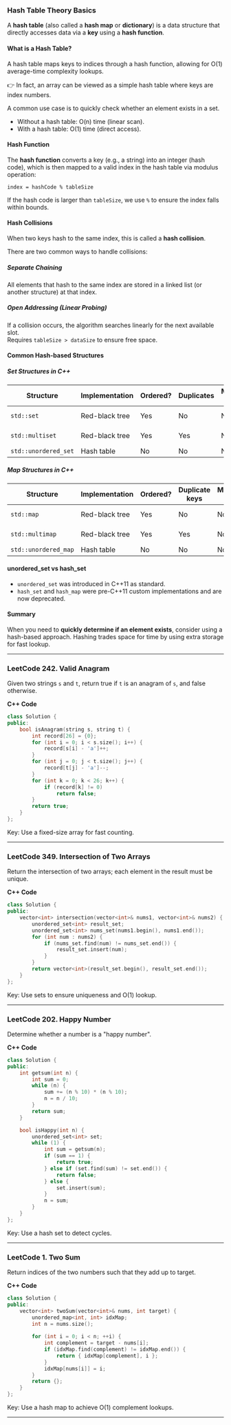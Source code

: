 
### Hash Table Theory Basics

A **hash table** (also called a **hash map** or **dictionary**) is a data structure that directly accesses data via a **key** using a **hash function**.

#### What is a Hash Table?

A hash table maps keys to indices through a hash function, allowing for O(1) average-time complexity lookups.  

👉 In fact, an array can be viewed as a simple hash table where keys are index numbers.

A common use case is to quickly check whether an element exists in a set.  
- Without a hash table: O(n) time (linear scan).
- With a hash table: O(1) time (direct access).

#### Hash Function

The **hash function** converts a key (e.g., a string) into an integer (hash code), which is then mapped to a valid index in the hash table via modulus operation:

```
index = hashCode % tableSize
```

If the hash code is larger than `tableSize`, we use `%` to ensure the index falls within bounds.

#### Hash Collisions

When two keys hash to the same index, this is called a **hash collision**.

There are two common ways to handle collisions:

##### Separate Chaining

All elements that hash to the same index are stored in a linked list (or another structure) at that index.

##### Open Addressing (Linear Probing)

If a collision occurs, the algorithm searches linearly for the next available slot.  
Requires `tableSize > dataSize` to ensure free space.

#### Common Hash-based Structures

##### Set Structures in C++

| Structure           | Implementation | Ordered? | Duplicates | Modifiable keys | Query Time | Insert/Delete Time |
|----------------------|---------------|----------|-------------|----------------|-------------|-------------------|
| `std::set`          | Red-black tree | Yes      | No         | No             | O(log n)    | O(log n)         |
| `std::multiset`     | Red-black tree | Yes      | Yes        | No             | O(log n)    | O(log n)         |
| `std::unordered_set`| Hash table     | No       | No         | No             | O(1)        | O(1)             |

##### Map Structures in C++

| Structure             | Implementation | Ordered? | Duplicate keys | Modifiable keys | Query Time | Insert/Delete Time |
|------------------------|---------------|----------|----------------|----------------|-------------|-------------------|
| `std::map`           | Red-black tree | Yes      | No             | No             | O(log n)    | O(log n)         |
| `std::multimap`      | Red-black tree | Yes      | Yes            | No             | O(log n)    | O(log n)         |
| `std::unordered_map`| Hash table     | No       | No             | No             | O(1)        | O(1)             |

#### unordered_set vs hash_set

- `unordered_set` was introduced in C++11 as standard.
- `hash_set` and `hash_map` were pre-C++11 custom implementations and are now deprecated.

#### Summary

When you need to **quickly determine if an element exists**, consider using a hash-based approach. Hashing trades space for time by using extra storage for fast lookup.

---

### LeetCode 242. Valid Anagram

Given two strings `s` and `t`, return true if `t` is an anagram of `s`, and false otherwise.

**C++ Code**
```cpp
class Solution {
public:
    bool isAnagram(string s, string t) {
        int record[26] = {0};
        for (int i = 0; i < s.size(); i++) {
            record[s[i] - 'a']++;
        }
        for (int j = 0; j < t.size(); j++) {
            record[t[j] - 'a']--;
        }
        for (int k = 0; k < 26; k++) {
            if (record[k] != 0)
                return false;
        }
        return true;
    }
};
```

Key: Use a fixed-size array for fast counting.

---

### LeetCode 349. Intersection of Two Arrays

Return the intersection of two arrays; each element in the result must be unique.

**C++ Code**
```cpp
class Solution {
public:
    vector<int> intersection(vector<int>& nums1, vector<int>& nums2) {
        unordered_set<int> result_set; 
        unordered_set<int> nums_set(nums1.begin(), nums1.end());
        for (int num : nums2) {
            if (nums_set.find(num) != nums_set.end()) {
                result_set.insert(num);
            }
        }
        return vector<int>(result_set.begin(), result_set.end());
    }
};
```

Key: Use sets to ensure uniqueness and O(1) lookup.

---

### LeetCode 202. Happy Number

Determine whether a number is a "happy number".

**C++ Code**
```cpp
class Solution {
public:
    int getsum(int n) {
        int sum = 0;
        while (n) {
            sum += (n % 10) * (n % 10);
            n = n / 10;
        }
        return sum;
    }

    bool isHappy(int n) {
        unordered_set<int> set;
        while (1) {
            int sum = getsum(n);
            if (sum == 1) {
                return true;
            } else if (set.find(sum) != set.end()) {
                return false;
            } else {
                set.insert(sum);
            }
            n = sum;
        }
    }
};
```

Key: Use a hash set to detect cycles.

---

### LeetCode 1. Two Sum

Return indices of the two numbers such that they add up to target.

**C++ Code**
```cpp
class Solution {
public:
    vector<int> twoSum(vector<int>& nums, int target) {
        unordered_map<int, int> idxMap;
        int n = nums.size();
        
        for (int i = 0; i < n; ++i) {
            int complement = target - nums[i];
            if (idxMap.find(complement) != idxMap.end()) {
                return { idxMap[complement], i };
            }
            idxMap[nums[i]] = i;
        }
        return {};
    }
};
```

Key: Use a hash map to achieve O(1) complement lookups.

---
